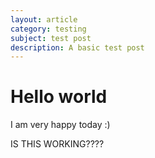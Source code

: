 ```yaml
---
layout: article
category: testing
subject: test post
description: A basic test post
---
```


# Hello world

I am very happy today :)

IS THIS WORKING????